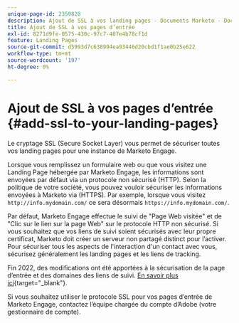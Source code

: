 ```yaml
---
unique-page-id: 2359828
description: Ajout de SSL à vos landing pages - Documents Marketo - Documentation du produit
title: Ajout de SSL à vos pages d’entrée
exl-id: 8271d9fe-0575-430c-97c7-407e4b78cf1d
feature: Landing Pages
source-git-commit: d5993d7c638994ea93446d20cbd1f1ae0b25e622
workflow-type: tm+mt
source-wordcount: '197'
ht-degree: 0%

---
```


# Ajout de SSL à vos pages d’entrée {#add-ssl-to-your-landing-pages}

Le cryptage SSL (Secure Socket Layer) vous permet de sécuriser toutes vos landing pages pour une instance de Marketo Engage.

Lorsque vous remplissez un formulaire web ou que vous visitez une Landing Page hébergée par Marketo Engage, les informations sont envoyées par défaut via un protocole non sécurisé (HTTP). Selon la politique de votre société, vous pouvez vouloir sécuriser les informations envoyées à Marketo via (HTTPS). Par exemple, lorsque vous visitez `http://info.mydomain.com/` ce sera désormais `https://info.mydomain.com/`.

Par défaut, Marketo Engage effectue le suivi de &quot;Page Web visitée&quot; et de &quot;Clic sur le lien sur la page Web&quot; sur le protocole HTTP non sécurisé. Si vous souhaitez que vos liens de suivi soient sécurisés avec leur propre certificat, Marketo doit créer un serveur non partagé distinct pour l’activer. Pour sécuriser tous les aspects de l&#39;interaction d&#39;un contact avec vous, sécurisez généralement les landing pages et les liens de tracking.

Fin 2022, des modifications ont été apportées à la sécurisation de la page d’entrée et des domaines des liens de suivi. [En savoir plus ici](https://nation.marketo.com/t5/product-blogs/changes-to-marketo-engage-secured-domains-platform/ba-p/329305){target="_blank"}.

Si vous souhaitez utiliser le protocole SSL pour vos pages d’entrée de Marketo Engage, contactez l’équipe chargée du compte d’Adobe (votre gestionnaire de compte).

